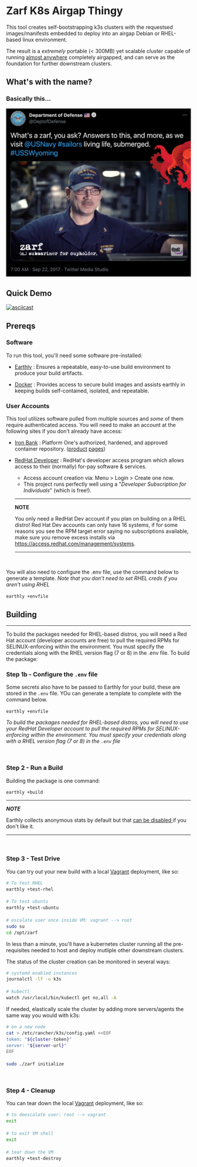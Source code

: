 # Zarf K8s Airgap Thingy

This tool creates self-bootstrapping k3s clusters with the requestsed images/manifests embedded to deploy into an airgap Debian or RHEL-based linux environment.  

The result is a _extremely_ portable (< 300MB) yet scalable cluster capable of running [almost anywhere](https://k3s.io/) completely airgapped, and can serve as the foundation for further downstream clusters.

## What's with the name?
### Basically this...
![zarf definition](.images/zarf-dod.jpg)


## Quick Demo

[![asciicast](https://asciinema.org/a/ua6O4JHCy6LT2eXEy78QvbbfC.svg)](https://asciinema.org/a/ua6O4JHCy6LT2eXEy78QvbbfC)

## Prereqs

### Software
To run this tool, you'll need some software pre-installed:

- [Earthly](https://earthly.dev/) : Ensures a repeatable, easy-to-use build environment to produce your build artifacts.

- [Docker](https://www.docker.com/products/docker-desktop) : Provides access to secure build images and assists earthly in keeping builds self-contained, isolated, and repeatable.

### User Accounts
This tool utilizes software pulled from multiple sources and _some_ of them require authenticated access.  You will need to make an account at the following sites if you don't already have access:

- [Iron Bank](https://registry1.dso.mil/) : Platform One's authorized, hardened, and approved container repository. ([product](https://p1.dso.mil/#/products/iron-bank/) [pages](https://ironbank.dso.mil/))

- [RedHat Developer](https://developers.redhat.com/) : RedHat's developer access program which allows access to their (normally) for-pay software & services.
  - Access account creation via: Menu > Login > Create one now.
  - This project runs perfectly well using a "_Developer Subscription for Individuals_" (which is free!).

  ---

  **NOTE**

  You only need a RedHat Dev account if you plan on building on a RHEL distro!  Red Hat Dev accounts can only have 16 systems, if for some reasons you see the RPM target error saying no subscriptions available, make sure you remove excess installs via  https://access.redhat.com/management/systems.

  ---

&nbsp;

You will also need to configure the .env file, use the command below to generate a template.  _Note that you don't need to set RHEL creds if you aren't using RHEL_

`earthly +envfile`

## Building
---
To build the packages needed for RHEL-based distros, you will need a Red Hat account (developer accounts are free) to pull the required RPMs for SELINUX-enforcing within the environment.  You must specify the credentials along with the RHEL version flag (7 or 8) in the .env file.  To build the package:

### Step 1b - Configure the `.env` file

Some secrets also have to be passed to Earthly for your build, these are stored in the `.env` file.  YOu can generate a template to complete with the command below. 

`earthly +envfile`

_To build the packages needed for RHEL-based distros, you will need to use your RedHat Developer account to pull the required RPMs for SELINUX-enforcing within the environment.  You must specify your credentials along with a RHEL version flag (7 or 8) in the `.env` file_

&nbsp;

### Step 2 - Run a Build

Building the package is one command:

```sh
earthly +build
```

---

***NOTE***

Earthly collects anonymous stats by default but that [can be disabled ](https://docs.earthly.dev/docs/misc/data-collection#disabling-analytics) if you don't like it.

---

&nbsp;

### Step 3 - Test Drive

You can try out your new build with a local [Vagrant](https://www.vagrantup.com/) deployment, like so:

```bash
# To test RHEL
earthly +test-rhel

# To test ubuntu 
earthly +test-ubuntu

# escalate user once inside VM: vagrant --> root
sudo su
cd /opt/zarf
```

In less than a minute, you'll have a kubernetes cluster running all the pre-requisites needed to host and deploy mutliple other downstream clusters.

The status of the cluster creation can be monitored in several ways:

```bash
# systemd enabled instances
journalctl -lf -u k3s

# kubectl
watch /usr/local/bin/kubectl get no,all -A
```
If needed, elastically scale the cluster by adding more servers/agents the same way you would with k3s:

```bash
# on a new node
cat > /etc/rancher/k3s/config.yaml <<EOF
token: "${cluster-token}"
server: "${server-url}"
EOF

sudo ./zarf initialize
```

&nbsp;

### Step 4 - Cleanup

You can tear down the local [Vagrant](https://www.vagrantup.com/) deployment, like so:

```bash
# to deescalate user: root --> vagrant
exit

# to exit VM shell
exit

# tear down the VM
earthly +test-destroy
```
